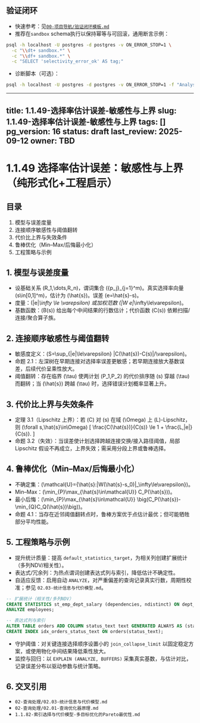 ## 验证闭环

- 快速参考：见[`00-项目导航/验证闭环模板.md`](00-项目导航/验证闭环模板.md)
- 推荐在`sandbox` schema执行以保持幂等与可回滚，通用断言示例：

```bash
psql -h localhost -U postgres -d postgres -v ON_ERROR_STOP=1 \
  -c "\\dt+ sandbox.*" \
  -c "\\df+ sandbox.*" \
  -c "SELECT 'selectivity_error_ok' AS tag;"
```

- 诊断脚本（可选）：

```bash
psql -h localhost -U postgres -d postgres -v ON_ERROR_STOP=1 -f "Analysis/1-数据库系统/1.1-PostgreSQL/sql/diagnostics.sql"
```

---

title: 1.1.49-选择率估计误差-敏感性与上界
slug: 1.1.49-选择率估计误差-敏感性与上界
tags: []
pg_version: 16
status: draft
last_review: 2025-09-12
owner: TBD
---

# 1.1.49 选择率估计误差：敏感性与上界（纯形式化+工程启示）

## 目录

1. 模型与误差度量
2. 连接顺序敏感性与阈值翻转
3. 代价比上界与失效条件
4. 鲁棒优化（Min–Max/后悔最小化）
5. 工程策略与示例

## 1. 模型与误差度量

- 设基础关系 \(R_1,\dots,R_n\)，谓词集合 \(\{p_j\}_{j=1}^m\)。真实选择率向量 \(s\in[0,1]^m\)，估计为 \(\hat{s}\)。误差 \(e=\hat{s}-s\)。
- 度量：\(\|e\|_\infty \le \varepsilon\) 或加权范数 \(\|W e\|_\infty\le\varepsilon\)。
- 基数函数：\(B(s)\) 给出每个中间结果的行数估计；代价函数 \(C(s)\) 依赖扫描/连接/聚合算子族。

## 2. 连接顺序敏感性与阈值翻转

- 敏感度定义：\(S=\sup_{\|e\|\le\varepsilon} |C(\hat{s})-C(s)|/\varepsilon\)。
- 命题 2.1：左深树在早期连接对选择率误差更敏感；若早期连接放大基数误差，后续代价呈乘性放大。
- 阈值翻转：存在临界 \(\tau\) 使两计划 \(P_1,P_2\) 的代价排序随 \(s\) 穿越 \(\tau\) 而翻转；当 \(\hat{s}\) 跨越 \(\tau\) 时，选择错误计划概率显著上升。

## 3. 代价比上界与失效条件

- 定理 3.1（Lipschitz 上界）：若 \(C\) 对 \(s\) 在域 \(\Omega\) 上 \(L\)-Lipschitz，则 \(\forall s,\hat{s}\in\Omega\)
\[ \frac{C(\hat{s})}{C(s)} \le 1 + \frac{L\,\|e\|}{C(s)}. \]
- 命题 3.2（失效）：当误差使计划选择跨越连接交换/接入路径阈值，局部 Lipschitz 假设不再成立，上界失效；需采用分段上界或鲁棒选择。

## 4. 鲁棒优化（Min–Max/后悔最小化）

- 不确定集：\(\mathcal{U}=\{\hat{s}:\|W(\hat{s}-s_0)\|_\infty\le\varepsilon\}\)。
- Min–Max：\(\min_{P}\max_{\hat{s}\in\mathcal{U}} C_P(\hat{s})\)。
- 最小后悔：\(\min_{P}\max_{\hat{s}\in\mathcal{U}} \big(C_P(\hat{s})-\min_{Q}C_Q(\hat{s})\big)\)。
- 命题 4.1：当存在近邻阈值翻转点时，鲁棒方案优于点估计最优；但可能牺牲部分平均性能。

## 5. 工程策略与示例

- 提升统计质量：提高 `default_statistics_target`，为相关列创建扩展统计（多列NDV/相关性）。
- 表达式/冗余列：为热点谓词创建表达式列与索引，降低估计不确定性。
- 自适应反馈：启用自动 `ANALYZE`，对严重偏差的查询记录真实行数，周期性校准；参见 `02.03-统计信息与代价模型.md`。

```sql
-- 扩展统计（相关性/多列NDV）
CREATE STATISTICS st_emp_dept_salary (dependencies, ndistinct) ON dept_id, salary FROM employees;
ANALYZE employees;

-- 表达式列与索引
ALTER TABLE orders ADD COLUMN status_text text GENERATED ALWAYS AS (status::text) STORED;
CREATE INDEX idx_orders_status_text ON orders(status_text);
```

- 守护阈值：对关键连接选择顺序设置小的 `join_collapse_limit` 以固定稳定方案，或使用物化中间结果降低乘性放大。
- 监控与回归：以 `EXPLAIN (ANALYZE, BUFFERS)` 采集真实基数，与估计对比，记录误差分布以驱动参数与统计策略。

## 6. 交叉引用

- `02-查询处理/02.03-统计信息与代价模型.md`
- `02-查询处理/02.01-查询优化器原理.md`
- `1.1.82-索引选择与代价模型-多目标优化的Pareto最优性.md`
